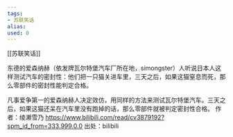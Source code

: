 ```yaml
---
tags: 
- 苏联笑话 
alias:
used: 0
---
```

[[苏联笑话]]

东德的爱森纳赫（依发牌瓦尔特堡汽车厂所在地，simongster）人听说日本人这样测试汽车的密封性：他们把一只猫关进车里，三天之后，如果这猫窒息而死，那么零部件的密封性能判定合格。

凡事爱争第一的爱森纳赫人决定效仿，用同样的方法来测试瓦尔特堡汽车。三天之后，如果这猫还呆在汽车里没有跑掉的话，那么零部件就被判定密封性合格。 作者：绫濑雪乃 https://www.bilibili.com/read/cv3879192?spm_id_from=333.999.0.0 出处：bilibili


